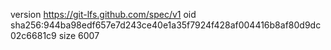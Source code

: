 version https://git-lfs.github.com/spec/v1
oid sha256:944ba98edf657e7d243ce40e1a35f7924f428af004416b8af80d9dc02c6681c9
size 6007
